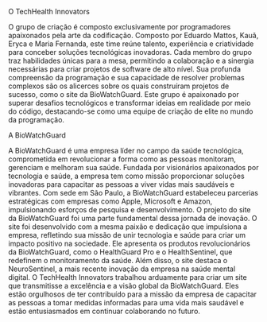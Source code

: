 O TechHealth Innovators

O grupo de criação é composto exclusivamente por programadores apaixonados pela arte da codificação. Composto por Eduardo Mattos, Kauã, Eryca e Maria Fernanda, este time reúne talento, experiência e criatividade para conceber soluções tecnológicas inovadoras. Cada membro do grupo traz habilidades únicas para a mesa, permitindo a colaboração e a sinergia necessárias para criar projetos de software de alto nível. Sua profunda compreensão da programação e sua capacidade de resolver problemas complexos são os alicerces sobre os quais construíram projetos de sucesso, como o site da BioWatchGuard. Este grupo é apaixonado por superar desafios tecnológicos e transformar ideias em realidade por meio do código, destacando-se como uma equipe de criação de elite no mundo da programação.

A BioWatchGuard

 A BioWatchGuard é uma empresa líder no campo da saúde tecnológica, comprometida em revolucionar a forma como as pessoas monitoram, gerenciam e melhoram sua saúde. Fundada por visionários apaixonados por tecnologia e saúde, a empresa tem como missão proporcionar soluções inovadoras para capacitar as pessoas a viver vidas mais saudáveis e vibrantes. Com sede em São Paulo, a BioWatchGuard estabeleceu parcerias estratégicas com empresas como Apple, Microsoft e Amazon, impulsionando esforços de pesquisa e desenvolvimento.
 O projeto do site da BioWatchGuard foi uma parte fundamental dessa jornada de inovação. O site foi desenvolvido com a mesma paixão e dedicação que impulsiona a empresa, refletindo sua missão de unir tecnologia e saúde para criar um impacto positivo na sociedade. Ele apresenta os produtos revolucionários da BioWatchGuard, como o HealthGuard Pro e o HealthSentinel, que redefinem o monitoramento da saúde. Além disso, o site destaca o NeuroSentinel, a mais recente inovação da empresa na saúde mental digital.
 O TechHealth Innovators trabalhou arduamente para criar um site que transmitisse a excelência e a visão global da BioWatchGuard. Eles estão orgulhosos de ter contribuído para a missão da empresa de capacitar as pessoas a tomar medidas informadas para uma vida mais saudável e estão entusiasmados em continuar colaborando no futuro.

